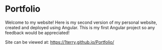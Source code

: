 # Portfolio
Welcome to my website! Here is my second version of my personal website, created and deployed using Angular. This is my first Angular project so any feedback would be appreciated!

Site can be viewed at: https://1terry.github.io/Portfolio/


